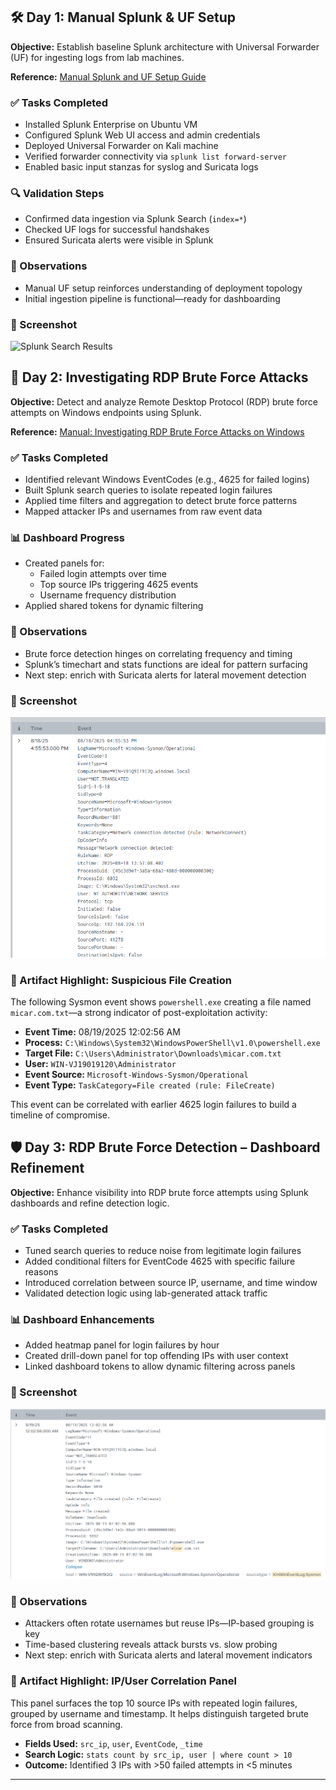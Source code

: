 ## 🛠️ Day 1: Manual Splunk & UF Setup

**Objective:** Establish baseline Splunk architecture with Universal Forwarder (UF) for ingesting logs from lab machines.

**Reference:** [Manual Splunk and UF Setup Guide](https://www.notion.so/Manual-Splunk-and-UF-Set-up-255829fa6c4d80409910edf6bc1611d9)

### ✅ Tasks Completed
- Installed Splunk Enterprise on Ubuntu VM
- Configured Splunk Web UI access and admin credentials
- Deployed Universal Forwarder on Kali machine
- Verified forwarder connectivity via `splunk list forward-server`
- Enabled basic input stanzas for syslog and Suricata logs

### 🔍 Validation Steps
- Confirmed data ingestion via Splunk Search (`index=*`)
- Checked UF logs for successful handshakes
- Ensured Suricata alerts were visible in Splunk

### 🧠 Observations
- Manual UF setup reinforces understanding of deployment topology
- Initial ingestion pipeline is functional—ready for dashboarding

### 📸 Screenshot
![Splunk Search Results](https://copilot.microsoft.com/th/id/BCO.2947d3c6-ebc8-4207-9eba-6b28a18b3422.png)

## 🔐 Day 2: Investigating RDP Brute Force Attacks

**Objective:** Detect and analyze Remote Desktop Protocol (RDP) brute force attempts on Windows endpoints using Splunk.

**Reference:** [Manual: Investigating RDP Brute Force Attacks on Windows](https://www.notion.so/Manual-Investigating-RDP-Brute-Force-Attacks-on-Windows-250829fa6c4d80d6adccd8599ea0b066)

### ✅ Tasks Completed
- Identified relevant Windows EventCodes (e.g., 4625 for failed logins)
- Built Splunk search queries to isolate repeated login failures
- Applied time filters and aggregation to detect brute force patterns
- Mapped attacker IPs and usernames from raw event data

### 📊 Dashboard Progress
- Created panels for:
  - Failed login attempts over time
  - Top source IPs triggering 4625 events
  - Username frequency distribution
- Applied shared tokens for dynamic filtering

### 🧠 Observations
- Brute force detection hinges on correlating frequency and timing
- Splunk’s timechart and stats functions are ideal for pattern surfacing
- Next step: enrich with Suricata alerts for lateral movement detection

### 📸 Screenshot
![Sysmon Event Log showing suspicious file creation](https://github.com/weipei38/Portfolio/blob/main/Screenshot%202025-08-18%20165645.png?raw=true)

### 🧾 Artifact Highlight: Suspicious File Creation

The following Sysmon event shows `powershell.exe` creating a file named `micar.com.txt`—a strong indicator of post-exploitation activity:

- **Event Time:** 08/19/2025 12:02:56 AM  
- **Process:** `C:\Windows\System32\WindowsPowerShell\v1.0\powershell.exe`  
- **Target File:** `C:\Users\Administrator\Downloads\micar.com.txt`  
- **User:** `WIN-VJ19019120\Administrator`  
- **Event Source:** `Microsoft-Windows-Sysmon/Operational`  
- **Event Type:** `TaskCategory=File created (rule: FileCreate)`

This event can be correlated with earlier 4625 login failures to build a timeline of compromise.


## 🛡️ Day 3: RDP Brute Force Detection – Dashboard Refinement

**Objective:** Enhance visibility into RDP brute force attempts using Splunk dashboards and refine detection logic.

### ✅ Tasks Completed
- Tuned search queries to reduce noise from legitimate login failures
- Added conditional filters for EventCode 4625 with specific failure reasons
- Introduced correlation between source IP, username, and time window
- Validated detection logic using lab-generated attack traffic

### 📊 Dashboard Enhancements
- Added heatmap panel for login failures by hour
- Created drill-down panel for top offending IPs with user context
- Linked dashboard tokens to allow dynamic filtering across panels

### 📸 Screenshot
![RDP Brute Force Dashboard](https://github.com/weipei38/Portfolio/blob/main/Screenshot%202025-08-19%20075225.png?raw=true)

### 🧠 Observations
- Attackers often rotate usernames but reuse IPs—IP-based grouping is key
- Time-based clustering reveals attack bursts vs. slow probing
- Next step: enrich with Suricata alerts and lateral movement indicators

### 🧾 Artifact Highlight: IP/User Correlation Panel

This panel surfaces the top 10 source IPs with repeated login failures, grouped by username and timestamp. It helps distinguish targeted brute force from broad scanning.

- **Fields Used:** `src_ip`, `user`, `EventCode`, `_time`
- **Search Logic:** `stats count by src_ip, user | where count > 10`
- **Outcome:** Identified 3 IPs with >50 failed attempts in <5 minutes



---

